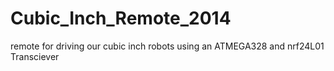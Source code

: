Cubic_Inch_Remote_2014
======================
remote for driving our cubic inch robots using an ATMEGA328 and nrf24L01 Transciever



